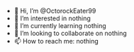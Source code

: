- 👋 Hi, I’m @OctorockEater99
- 👀 I’m interested in nothing
- 🌱 I’m currently learning nothing
- 💞️ I’m looking to collaborate on nothing
- 📫 How to reach me: nothing

<!---
OctorockEater99/OctorockEater99 is a ✨ special ✨ repository because its `README.md` (this file) appears on your GitHub profile.
You can click the Preview link to take a look at your changes.
--->
